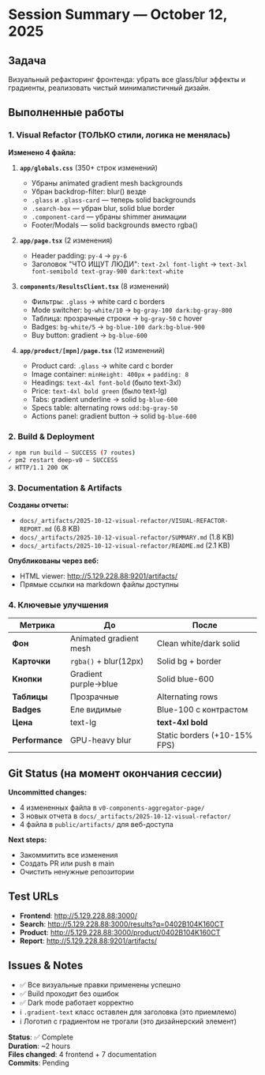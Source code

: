 # Session Summary — October 12, 2025

## Задача
Визуальный рефакторинг фронтенда: убрать все glass/blur эффекты и градиенты, реализовать чистый минималистичный дизайн.

## Выполненные работы

### 1. Visual Refactor (ТОЛЬКО стили, логика не менялась)

**Изменено 4 файла:**

1. **`app/globals.css`** (350+ строк изменений)
   - Убраны animated gradient mesh backgrounds
   - Убран backdrop-filter: blur() везде
   - `.glass` и `.glass-card` — теперь solid backgrounds
   - `.search-box` — убран blur, solid blue border
   - `.component-card` — убраны shimmer анимации
   - Footer/Modals — solid backgrounds вместо rgba()

2. **`app/page.tsx`** (2 изменения)
   - Header padding: `py-4` → `py-6`
   - Заголовок "ЧТО ИЩУТ ЛЮДИ": `text-2xl font-light` → `text-3xl font-semibold text-gray-900 dark:text-white`

3. **`components/ResultsClient.tsx`** (8 изменений)
   - Фильтры: `.glass` → white card с borders
   - Mode switcher: `bg-white/10` → `bg-gray-100 dark:bg-gray-800`
   - Таблица: прозрачные строки → `bg-gray-50` с hover
   - Badges: `bg-white/5` → `bg-blue-100 dark:bg-blue-900`
   - Buy button: gradient → `bg-blue-600`

4. **`app/product/[mpn]/page.tsx`** (12 изменений)
   - Product card: `.glass` → white card с border
   - Image container: `minHeight: 400px` + `padding: 8`
   - Headings: `text-4xl font-bold` (было text-3xl)
   - Price: `text-4xl bold green` (было text-lg)
   - Tabs: gradient underline → solid `bg-blue-600`
   - Specs table: alternating rows `odd:bg-gray-50`
   - Actions panel: gradient button → solid `bg-blue-600`

### 2. Build & Deployment

```bash
✓ npm run build — SUCCESS (7 routes)
✓ pm2 restart deep-v0 — SUCCESS
✓ HTTP/1.1 200 OK
```

### 3. Documentation & Artifacts

**Созданы отчеты:**
- `docs/_artifacts/2025-10-12-visual-refactor/VISUAL-REFACTOR-REPORT.md` (6.8 KB)
- `docs/_artifacts/2025-10-12-visual-refactor/SUMMARY.md` (1.8 KB)
- `docs/_artifacts/2025-10-12-visual-refactor/README.md` (2.1 KB)

**Опубликованы через веб:**
- HTML viewer: http://5.129.228.88:9201/artifacts/
- Прямые ссылки на markdown файлы доступны

### 4. Ключевые улучшения

| Метрика | До | После |
|---------|-----|-------|
| **Фон** | Animated gradient mesh | Clean white/dark solid |
| **Карточки** | `rgba()` + blur(12px) | Solid bg + border |
| **Кнопки** | Gradient purple→blue | Solid blue-600 |
| **Таблицы** | Прозрачные | Alternating rows |
| **Badges** | Еле видимые | Blue-100 с контрастом |
| **Цена** | text-lg | **text-4xl bold** |
| **Performance** | GPU-heavy blur | Static borders (+10-15% FPS) |

## Git Status (на момент окончания сессии)

**Uncommitted changes:**
- 4 измененных файла в `v0-components-aggregator-page/`
- 3 новых отчета в `docs/_artifacts/2025-10-12-visual-refactor/`
- 4 файла в `public/artifacts/` для веб-доступа

**Next steps:**
- Закоммитить все изменения
- Создать PR или push в main
- Очистить ненужные репозитории

## Test URLs

- **Frontend**: http://5.129.228.88:3000/
- **Search**: http://5.129.228.88:3000/results?q=0402B104K160CT
- **Product**: http://5.129.228.88:3000/product/0402B104K160CT
- **Report**: http://5.129.228.88:9201/artifacts/

## Issues & Notes

- ✅ Все визуальные правки применены успешно
- ✅ Build проходит без ошибок
- ✅ Dark mode работает корректно
- ℹ️ `.gradient-text` класс оставлен для заголовка (это приемлемо)
- ℹ️ Логотип с градиентом не трогали (это дизайнерский элемент)

**Status**: ✅ Complete  
**Duration**: ~2 hours  
**Files changed**: 4 frontend + 7 documentation  
**Commits**: Pending
